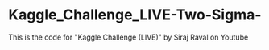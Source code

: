 # Kaggle_Challenge_LIVE-Two-Sigma-
This is the code for "Kaggle Challenge (LIVE)" by Siraj Raval on Youtube
